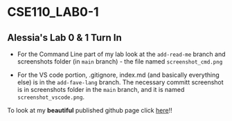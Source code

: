 # CSE110_LAB0-1

## Alessia's Lab 0 & 1 Turn In

- For the Command Line part of my lab look at the `add-read-me` branch and screenshots folder (in `main` branch) - the file named `screenshot_cmd.png`

- For the VS code portion, .gitignore, index.md (and basically everything else) is in the `add-fave-lang` branch. The necessary committ screenshot is in screenshots folder in the `main` branch, and it is named `screenshot_vscode.png`.

To look at my **beautiful** published github page click [here](https://alessiawelch.github.io/CSE110_LAB0-1/)!!

